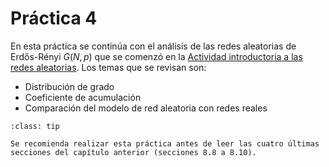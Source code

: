 # Práctica 4

En esta práctica se continúa con el análisis de las redes aleatorias de Erdős-Rényi $G(N,p)$ que se comenzó en la [Actividad introductoria a las redes aleatorias](../redes_aleatorias/actividad_introductoria_redes_aleatorias). Los temas que se revisan son:

- Distribución de grado
- Coeficiente de acumulación
- Comparación del modelo de red aleatoria con redes reales

```{admonition} Recomendación
:class: tip

Se recomienda realizar esta práctica antes de leer las cuatro últimas secciones del capítulo anterior (secciones 8.8 a 8.10).
```
